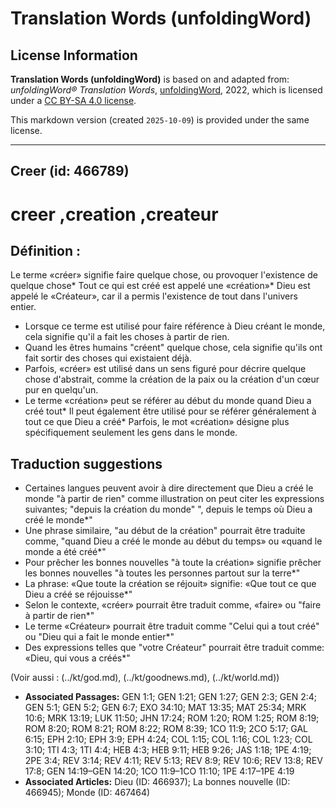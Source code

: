 # Translation Words (unfoldingWord)

## License Information

**Translation Words (unfoldingWord)** is based on and adapted from: _unfoldingWord® Translation Words_, [unfoldingWord](https://unfoldingword.org/utw), 2022, which is licensed under a [CC BY-SA 4.0 license](https://creativecommons.org/licenses/by-sa/4.0/legalcode.en).

This markdown version (created `2025-10-09`) is provided under the same license.



--------------------------------

## Creer (id: 466789)

creer ,creation ,createur
=========================

Définition :
------------

Le terme «créer» signifie faire quelque chose, ou provoquer l'existence de quelque chose\* Tout ce qui est créé est appelé une «création»\* Dieu est appelé le «Créateur», car il a permis l'existence de tout dans l'univers entier.

* Lorsque ce terme est utilisé pour faire référence à Dieu créant le monde, cela signifie qu'il a fait les choses à partir de rien.
* Quand les êtres humains "créent" quelque chose, cela signifie qu'ils ont fait sortir des choses qui existaient déjà.
* Parfois, «créer» est utilisé dans un sens figuré pour décrire quelque chose d'abstrait, comme la création de la paix ou la création d'un cœur pur en quelqu'un.
* Le terme «création» peut se référer au début du monde quand Dieu a créé tout\* Il peut également être utilisé pour se référer généralement à tout ce que Dieu a créé\* Parfois, le mot «création» désigne plus spécifiquement seulement les gens dans le monde.

Traduction suggestions
----------------------

* Certaines langues peuvent avoir à dire directement que Dieu a créé le monde "à partir de rien" comme illustration on peut citer les expressions suivantes; "depuis la création du monde" ", depuis le temps où Dieu a créé le monde\*"
* Une phrase similaire, "au début de la création" pourrait être traduite comme, "quand Dieu a créé le monde au début du temps» ou «quand le monde a été créé\*"
* Pour prêcher les bonnes nouvelles "à toute la création» signifie prêcher les bonnes nouvelles "à toutes les personnes partout sur la terre\*"
* La phrase: «Que toute la création se réjouit» signifie: «Que tout ce que Dieu a créé se réjouisse\*"
* Selon le contexte, «créer» pourrait être traduit comme, «faire» ou "faire à partir de rien\*"
* Le terme «Créateur» pourrait être traduit comme "Celui qui a tout créé" ou "Dieu qui a fait le monde entier\*"
* Des expressions telles que "votre Créateur" pourrait être traduit comme: «Dieu, qui vous a créés\*"

(Voir aussi : (../kt/god.md), (../kt/goodnews.md), (../kt/world.md))

* **Associated Passages:** GEN 1:1; GEN 1:21; GEN 1:27; GEN 2:3; GEN 2:4; GEN 5:1; GEN 5:2; GEN 6:7; EXO 34:10; MAT 13:35; MAT 25:34; MRK 10:6; MRK 13:19; LUK 11:50; JHN 17:24; ROM 1:20; ROM 1:25; ROM 8:19; ROM 8:20; ROM 8:21; ROM 8:22; ROM 8:39; 1CO 11:9; 2CO 5:17; GAL 6:15; EPH 2:10; EPH 3:9; EPH 4:24; COL 1:15; COL 1:16; COL 1:23; COL 3:10; 1TI 4:3; 1TI 4:4; HEB 4:3; HEB 9:11; HEB 9:26; JAS 1:18; 1PE 4:19; 2PE 3:4; REV 3:14; REV 4:11; REV 5:13; REV 8:9; REV 10:6; REV 13:8; REV 17:8; GEN 14:19–GEN 14:20; 1CO 11:9–1CO 11:10; 1PE 4:17–1PE 4:19
* **Associated Articles:** Dieu (ID: 466937); La bonnes nouvelle (ID: 466945); Monde (ID: 467464)

